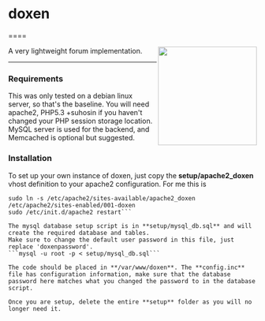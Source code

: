 
# doxen

====

<img src="http://i.imgur.com/RMM7Nni.jpg" title="Hosted by imgur.com" alt="" width="200" align="right" />

A very lightweight forum implementation.

---

### Requirements

This was only tested on a debian linux server, so that's the baseline. You will need apache2, PHP5.3 +suhosin if you haven't changed your PHP session storage location. MySQL server is used for the backend, and Memcached is optional but suggested.

### Installation

To set up your own instance of doxen, just copy the **setup/apache2_doxen** vhost definition to your apache2 configuration. For me this is
```sudo cp setup/apache2_doxen /etc/apache2/sites-available/
sudo ln -s /etc/apache2/sites-available/apache2_doxen /etc/apache2/sites-enabled/001-doxen
sudo /etc/init.d/apache2 restart```

The mysql database setup script is in **setup/mysql_db.sql** and will create the required database and tables.
Make sure to change the default user password in this file, just replace 'doxenpassword'.
```mysql -u root -p < setup/mysql_db.sql```

The code should be placed in **/var/www/doxen**. The **config.inc** file has configuration information, make sure that the database password here matches what you changed the password to in the database script.

Once you are setup, delete the entire **setup** folder as you will no longer need it.
